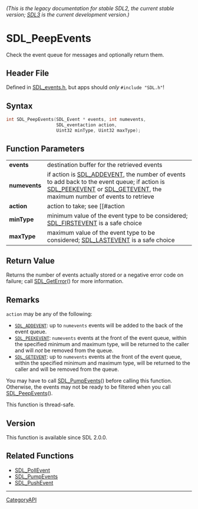 ###### (This is the legacy documentation for stable SDL2, the current stable version; [SDL3](https://wiki.libsdl.org/SDL3/) is the current development version.)
# SDL_PeepEvents

Check the event queue for messages and optionally return them.

## Header File

Defined in [SDL_events.h](https://github.com/libsdl-org/SDL/blob/SDL2/include/SDL_events.h), but apps should _only_ `#include "SDL.h"`!

## Syntax

```c
int SDL_PeepEvents(SDL_Event * events, int numevents,
                   SDL_eventaction action,
                   Uint32 minType, Uint32 maxType);

```

## Function Parameters

|                   |                                                                                                                                                                                                                       |
| ----------------- | --------------------------------------------------------------------------------------------------------------------------------------------------------------------------------------------------------------------- |
| **events**        | destination buffer for the retrieved events                                                                                                                                                                           |
| **numevents**     | if action is [SDL_ADDEVENT](SDL_ADDEVENT), the number of events to add back to the event queue; if action is [SDL_PEEKEVENT](SDL_PEEKEVENT) or [SDL_GETEVENT](SDL_GETEVENT), the maximum number of events to retrieve |
| **action**        | action to take; see [[#action|Remarks]] for details                                                                                                                                                                   |
| **minType**       | minimum value of the event type to be considered; [SDL_FIRSTEVENT](SDL_FIRSTEVENT) is a safe choice                                                                                                                   |
| **maxType**       | maximum value of the event type to be considered; [SDL_LASTEVENT](SDL_LASTEVENT) is a safe choice                                                                                                                     |

## Return Value

Returns the number of events actually stored or a negative error code on
failure; call [SDL_GetError](SDL_GetError)() for more information.

## Remarks

`action` may be any of the following:

- [`SDL_ADDEVENT`](SDL_ADDEVENT): up to `numevents` events will be added to
  the back of the event queue.
- [`SDL_PEEKEVENT`](SDL_PEEKEVENT): `numevents` events at the front of the
  event queue, within the specified minimum and maximum type, will be
  returned to the caller and will _not_ be removed from the queue.
- [`SDL_GETEVENT`](SDL_GETEVENT): up to `numevents` events at the front of
  the event queue, within the specified minimum and maximum type, will be
  returned to the caller and will be removed from the queue.

You may have to call [SDL_PumpEvents](SDL_PumpEvents)() before calling this
function. Otherwise, the events may not be ready to be filtered when you
call [SDL_PeepEvents](SDL_PeepEvents)().

This function is thread-safe.

## Version

This function is available since SDL 2.0.0.

## Related Functions

* [SDL_PollEvent](SDL_PollEvent)
* [SDL_PumpEvents](SDL_PumpEvents)
* [SDL_PushEvent](SDL_PushEvent)

----
[CategoryAPI](CategoryAPI)


